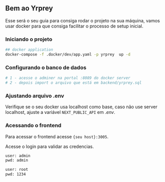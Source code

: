 ## Bem ao Yrprey


Esse será o seu guia para consiga rodar o projeto na sua máquina, vamos usar docker para que consiga facilitar o processo de setup inicial.


### Iniciando o projeto

```sh
## docker application
docker-compose -f .docker/dev/app.yaml -p yrprey  up -d
```


### Configurando o banco de dados

```sh
# 1 - acesse o adminer na portal :8089 do docker server
# 2 - depois import o arquivo que está em backend/yrprey.sql
```

### Ajustando arquivo .env

Verifique se o seu docker usa localhost como base, caso não use server localhost, ajuste a variável `NEXT_PUBLIC_API` em *.env*.


### Acessando o frontend

Para acessar o frontend acesse `{seu host}:3005`.

Acesse o login para validar as credencias.

```sh
user: admin
pwd: admin

user: root
pwd: 1234

```
